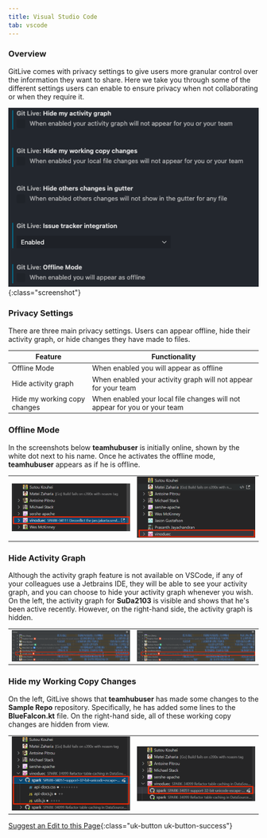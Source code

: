 ```yaml
---
title: Visual Studio Code
tab: vscode
---
```


### Overview

GitLive comes with privacy settings to give users more granular control over the information they want to share. Here we take you through some of the different settings users can enable to ensure privacy when not collaborating or when they require it.

![Privacy Settings](/uploads/vscode-privacy-settings.png "Privacy Settings"){:class="screenshot"}

### Privacy Settings

There are three main privacy settings. Users can appear offline, hide their activity graph, or hide changes they have made to files.

<table>
    <thead>
        <tr>
        <th>Feature</th>
        <th>Functionality</th>
        </tr>
    </thead>
    <tbody>
        <tr>
            <td>Offline Mode</td>
            <td>
                When enabled you will appear as offline
            </td>
        </tr>
        <tr>
            <td>Hide activity graph</td>
            <td>
                When enabled your activity graph will not appear for your team
            </td>
        </tr>
        <tr>
            <td>Hide my working copy changes</td>
            <td>
                When enabled your local file changes will not appear for you or your team
            </td>
        </tr>
    </tbody>
</table>

### Offline Mode

In the screenshots below **teamhubuser** is initially online, shown by the white dot next to his name. Once he activates the offline mode, **teamhubuser** appears as if he is offline.

<table>
    <tbody>
        <tr>
            <td>
              <img class="screenshot" src="/uploads/vscode-privacy-normal.png">
            </td>
            <td>
              <img class="screenshot" src="/uploads/vscode-privacy-offline.png">
            </td>
        </tr>
    </tbody>
</table>

### Hide Activity Graph

Although the activity graph feature is not available on VSCode, if any of your colleagues use a Jetbrains IDE, they will be able to see your activity graph, and you can choose to hide your activity graph whenever you wish.
On the left, the activity graph for  **SuDa2103** is visible and shows that he's been active recently. However, on the right-hand side, the activity graph is hidden.

<table>
    <tbody>
        <tr>
            <td>
              <img class="screenshot" src="/uploads/jetbrains-privacy-normal.png">
            </td>
            <td>
              <img class="screenshot" src="/uploads/jetbrains-privacy-hide-activity-graph.png">
            </td>
        </tr>
    </tbody>
</table>

### Hide my Working Copy Changes

On the left, GitLive shows that  **teamhubuser** has made some changes to the **Sample Repo** repository. Specifically, he has added some lines to the **BlueFalcon.kt** file. On the right-hand side, all of these working copy changes are hidden from view.

<table>
    <tbody>
        <tr>
            <td>
              <img class="screenshot" src="/uploads/vscode-working-copy-before.png">
            </td>
            <td>
              <img class="screenshot" src="/uploads/vscode-working-copy-hide.png">
            </td>
        </tr>
    </tbody>
</table>


[Suggest an Edit to this Page](https://github.com/GitLiveApp/GitLive/edit/master/_sections/privacy-vscode.md){:class="uk-button uk-button-success"}
